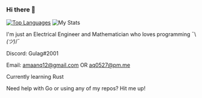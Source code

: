 ### Hi there 👋

[![Top Languages](https://github-readme-stats.vercel.app/api/top-langs/?username=amaanq&layout=compact&theme=tokyonight&title_color=0x005ACE&icon_color=0x005ACE&custom_title=My%20Most%20Used%20Languages)](https://github.com/amaanq/github-readme-stats)
![My Stats](https://github-readme-stats.vercel.app/api?username=amaanq&show_icons=true&theme=tokyonight&hide=stars&count_private=true&title_color=0x005ACE&icon_color=0x005ACE&custom_title=My%20GitHub%20Stats)

I'm just an Electrical Engineer and Mathematician who loves programming ¯\\_(ツ)_/¯ 

Discord: Gulag#2001

Email: amaanq12@gmail.com OR aq0527@pm.me

Currently learning Rust

Need help with Go or using any of my repos? Hit me up!

<!--
**amaanq/amaanq** is a ✨ _special_ ✨ repository because its `README.md` (this file) appears on your GitHub profile.

Here are some ideas to get you started:

- 🔭 I’m currently working on ...
- 🌱 I’m currently learning ...
- 🤔 I’m looking for help with ...
- ⚡ Fun fact: ...
-->
